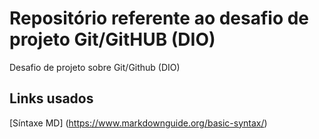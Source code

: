 # Repositório referente ao desafio de projeto Git/GitHUB (DIO)
Desafio de projeto sobre Git/Github (DIO)
## Links usados
[Síntaxe MD] (https://www.markdownguide.org/basic-syntax/)
